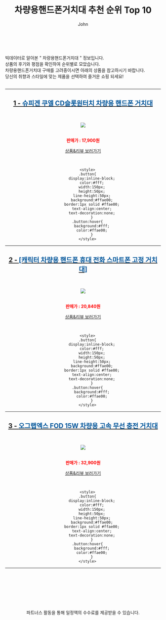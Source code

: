 ﻿---
layout: post
title:  "차량용핸드폰거치대 추천 순위 Top 10"
author: John
categories: [ 생활/건강 ]
tags: [ 차량용핸드폰거치대, 차량용핸드폰거치대 추천 ]
image: https://shopping-phinf.pstatic.net/main_2759126/27591261039.jpg 
description: "쿠팡에서 차량용핸드폰거치대 관련 상품으로 가장 고객 선호도가 높은 제품 중 하나입니다."
---

<br>
<br>
빅데이터로 알아본 " 차량용핸드폰거치대 " 정보입니다.
<br>
상품의 후기와 평점을 확인하여 순위별로 모았습니다.
<br>
차량용핸드폰거치대  구매를 고려중이시면 아래의 상품을 참고하시기 바랍니다.
<br>
당신의 취향과 스타일에 맞는 제품을 선택하여 즐거운 쇼핑 되세요!
<br><br>
<hr>
<p>
    
<center><h2><a href="https://oneany.shop/zi3YRy" target="_blank"><b>1 - <font color='#01579B'>슈피겐 쿠엘 CD슬롯원터치 차량용 핸드폰 거치대</font></b></a></h2><br>

<a href="https://oneany.shop/zi3YRy" target="_blank"><img src="https://shopping-phinf.pstatic.net/main_2759126/27591261039.jpg"></a><br><br>

<b><font color='#ff0000'>판매가 : 17,900원</font></b><br>

<a href="https://oneany.shop/zi3YRy" target="_blank" class="button">상품&리뷰 보러가기</a><p><br>

        <style>
        .button{
            display:inline-block;
            color:#fff;
            width:150px;
            height:50px;
            line-height:50px;
            background:#ffae00;
            border:1px solid #ffae00;
            text-align:center;
            text-decoration:none;
            }
        .button:hover{
            background:#fff;
            color:#ffae00;
            }
        </style>

<hr>

<center><h2><a href="https://oneany.shop/D8zGLH" target="_blank"><b>2 - <font color='#01579B'>[캐릭터 차량용 핸드폰 휴대 전화 스마트폰 고정 거치대]</font></b></a></h2><br>

<a href="https://oneany.shop/D8zGLH" target="_blank"><img src="https://shopping-phinf.pstatic.net/main_2759226/27592262096.jpg"></a><br><br>

<b><font color='#ff0000'>판매가 : 20,840원</font></b><br>

<a href="https://oneany.shop/D8zGLH" target="_blank" class="button">상품&리뷰 보러가기</a><p><br>

        <style>
        .button{
            display:inline-block;
            color:#fff;
            width:150px;
            height:50px;
            line-height:50px;
            background:#ffae00;
            border:1px solid #ffae00;
            text-align:center;
            text-decoration:none;
            }
        .button:hover{
            background:#fff;
            color:#ffae00;
            }
        </style>

<hr>

<center><h2><a href="https://oneany.shop/ZML54Z" target="_blank"><b>3 - <font color='#01579B'>오그랩엑스 FOD 15W 차량용 고속 무선 충전 거치대</font></b></a></h2><br>

<a href="https://oneany.shop/ZML54Z" target="_blank"><img src="https://imgc.1300k.com/aaaaaib/goods/215025/97/215025971133.jpg?3"></a><br><br>

<b><font color='#ff0000'>판매가 : 32,900원</font></b><br>

<a href="https://oneany.shop/ZML54Z" target="_blank" class="button">상품&리뷰 보러가기</a><p><br>

        <style>
        .button{
            display:inline-block;
            color:#fff;
            width:150px;
            height:50px;
            line-height:50px;
            background:#ffae00;
            border:1px solid #ffae00;
            text-align:center;
            text-decoration:none;
            }
        .button:hover{
            background:#fff;
            color:#ffae00;
            }
        </style>

<hr>

<br><br><br><br><br><br><br>
파트너스 활동을 통해 일정액의 수수료를 제공받을 수 있습니다.
